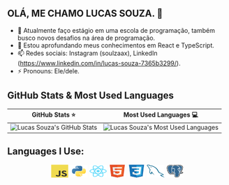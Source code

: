 ## OLÁ, ME CHAMO LUCAS SOUZA. 👋

- 🔭 Atualmente faço estágio em uma escola de programação, também busco novos desafios na área de programação.
- 🌱 Estou aprofundando meus conhecimentos em React e TypeScript.
- 📫 Redes sociais: Instagram (soulzaax), LinkedIn (https://www.linkedin.com/in/lucas-souza-7365b3299/).
- ⚡ Pronouns: Ele/dele.

## GitHub Stats & Most Used Languages

| GitHub Stats ⭐ | Most Used Languages 💻 |
|--------------|---------------------|
| <img src="https://github-readme-stats.vercel.app/api?username=Lucknay&show_icons=true&hide_title=true&count_private=true&hide=prs&theme=dracula" alt="Lucas Souza's GitHub Stats" /> | <img src="https://github-readme-stats.vercel.app/api/top-langs/?username=Lucknay&layout=compact&theme=dracula" alt="Lucas Souza's Most Used Languages" /> |

## Languages I Use:
<div align="center">
  <img src="https://raw.githubusercontent.com/devicons/devicon/master/icons/javascript/javascript-original.svg" width="40" height="30" alt="JavaScript"/>
  <img src="https://raw.githubusercontent.com/devicons/devicon/master/icons/python/python-original.svg" width="40" height="30" alt="Python"/>
  <img src="https://raw.githubusercontent.com/devicons/devicon/master/icons/react/react-original.svg" width="40" height="30" alt="React"/>
  <img src="https://raw.githubusercontent.com/devicons/devicon/master/icons/html5/html5-original.svg" width="40" height="30" alt="HTML5"/>
  <img src="https://raw.githubusercontent.com/devicons/devicon/master/icons/css3/css3-original.svg" width="40" height="30" alt="CSS3"/>
  <img src="https://raw.githubusercontent.com/devicons/devicon/master/icons/mysql/mysql-original.svg" width="40" height="30" alt="MySQL"/>
  <img src="https://raw.githubusercontent.com/devicons/devicon/master/icons/postgresql/postgresql-original.svg" width="40" height="30" alt="PostgreSQL"/>
</div>
